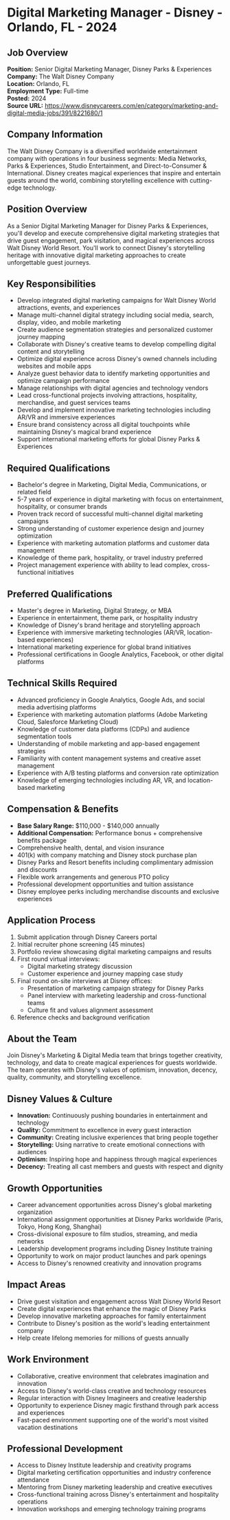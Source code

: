 # Digital Marketing Manager - Disney - Orlando, FL - 2024

## Job Overview
**Position:** Senior Digital Marketing Manager, Disney Parks & Experiences  
**Company:** The Walt Disney Company  
**Location:** Orlando, FL  
**Employment Type:** Full-time  
**Posted:** 2024  
**Source URL:** https://www.disneycareers.com/en/category/marketing-and-digital-media-jobs/391/8221680/1

## Company Information
The Walt Disney Company is a diversified worldwide entertainment company with operations in four business segments: Media Networks, Parks & Experiences, Studio Entertainment, and Direct-to-Consumer & International. Disney creates magical experiences that inspire and entertain guests around the world, combining storytelling excellence with cutting-edge technology.

## Position Overview
As a Senior Digital Marketing Manager for Disney Parks & Experiences, you'll develop and execute comprehensive digital marketing strategies that drive guest engagement, park visitation, and magical experiences across Walt Disney World Resort. You'll work to connect Disney's storytelling heritage with innovative digital marketing approaches to create unforgettable guest journeys.

## Key Responsibilities
- Develop integrated digital marketing campaigns for Walt Disney World attractions, events, and experiences
- Manage multi-channel digital strategy including social media, search, display, video, and mobile marketing
- Create audience segmentation strategies and personalized customer journey mapping
- Collaborate with Disney's creative teams to develop compelling digital content and storytelling
- Optimize digital experience across Disney's owned channels including websites and mobile apps
- Analyze guest behavior data to identify marketing opportunities and optimize campaign performance
- Manage relationships with digital agencies and technology vendors
- Lead cross-functional projects involving attractions, hospitality, merchandise, and guest services teams
- Develop and implement innovative marketing technologies including AR/VR and immersive experiences
- Ensure brand consistency across all digital touchpoints while maintaining Disney's magical brand experience
- Support international marketing efforts for global Disney Parks & Experiences

## Required Qualifications
- Bachelor's degree in Marketing, Digital Media, Communications, or related field
- 5-7 years of experience in digital marketing with focus on entertainment, hospitality, or consumer brands
- Proven track record of successful multi-channel digital marketing campaigns
- Strong understanding of customer experience design and journey optimization
- Experience with marketing automation platforms and customer data management
- Knowledge of theme park, hospitality, or travel industry preferred
- Project management experience with ability to lead complex, cross-functional initiatives

## Preferred Qualifications
- Master's degree in Marketing, Digital Strategy, or MBA
- Experience in entertainment, theme park, or hospitality industry
- Knowledge of Disney's brand heritage and storytelling approach
- Experience with immersive marketing technologies (AR/VR, location-based experiences)
- International marketing experience for global brand initiatives
- Professional certifications in Google Analytics, Facebook, or other digital platforms

## Technical Skills Required
- Advanced proficiency in Google Analytics, Google Ads, and social media advertising platforms
- Experience with marketing automation platforms (Adobe Marketing Cloud, Salesforce Marketing Cloud)
- Knowledge of customer data platforms (CDPs) and audience segmentation tools
- Understanding of mobile marketing and app-based engagement strategies
- Familiarity with content management systems and creative asset management
- Experience with A/B testing platforms and conversion rate optimization
- Knowledge of emerging technologies including AR, VR, and location-based marketing

## Compensation & Benefits
- **Base Salary Range:** $110,000 - $140,000 annually
- **Additional Compensation:** Performance bonus + comprehensive benefits package
- Comprehensive health, dental, and vision insurance
- 401(k) with company matching and Disney stock purchase plan
- Disney Parks and Resort benefits including complimentary admission and discounts
- Flexible work arrangements and generous PTO policy
- Professional development opportunities and tuition assistance
- Disney employee perks including merchandise discounts and exclusive experiences

## Application Process
1. Submit application through Disney Careers portal
2. Initial recruiter phone screening (45 minutes)
3. Portfolio review showcasing digital marketing campaigns and results
4. First round virtual interviews:
   - Digital marketing strategy discussion
   - Customer experience and journey mapping case study
5. Final round on-site interviews at Disney offices:
   - Presentation of marketing campaign strategy for Disney Parks
   - Panel interview with marketing leadership and cross-functional teams
   - Culture fit and values alignment assessment
6. Reference checks and background verification

## About the Team
Join Disney's Marketing & Digital Media team that brings together creativity, technology, and data to create magical experiences for guests worldwide. The team operates with Disney's values of optimism, innovation, decency, quality, community, and storytelling excellence.

## Disney Values & Culture
- **Innovation:** Continuously pushing boundaries in entertainment and technology
- **Quality:** Commitment to excellence in every guest interaction
- **Community:** Creating inclusive experiences that bring people together
- **Storytelling:** Using narrative to create emotional connections with audiences
- **Optimism:** Inspiring hope and happiness through magical experiences
- **Decency:** Treating all cast members and guests with respect and dignity

## Growth Opportunities
- Career advancement opportunities across Disney's global marketing organization
- International assignment opportunities at Disney Parks worldwide (Paris, Tokyo, Hong Kong, Shanghai)
- Cross-divisional exposure to film studios, streaming, and media networks
- Leadership development programs including Disney Institute training
- Opportunity to work on major product launches and park openings
- Access to Disney's renowned creativity and innovation programs

## Impact Areas
- Drive guest visitation and engagement across Walt Disney World Resort
- Create digital experiences that enhance the magic of Disney Parks
- Develop innovative marketing approaches for family entertainment
- Contribute to Disney's position as the world's leading entertainment company
- Help create lifelong memories for millions of guests annually

## Work Environment
- Collaborative, creative environment that celebrates imagination and innovation
- Access to Disney's world-class creative and technology resources
- Regular interaction with Disney Imagineers and creative leadership
- Opportunity to experience Disney magic firsthand through park access and experiences
- Fast-paced environment supporting one of the world's most visited vacation destinations

## Professional Development
- Access to Disney Institute leadership and creativity programs
- Digital marketing certification opportunities and industry conference attendance
- Mentoring from Disney marketing leadership and creative executives
- Cross-functional training across Disney's entertainment and hospitality operations
- Innovation workshops and emerging technology training programs